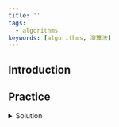 ```yaml
---
title: ''
tags:
  - algorithms
keywords: [algorithms, 演算法]
---
```


## Introduction

## Practice

<details>
  <summary>Solution</summary>

  ```js
  ```
</details>